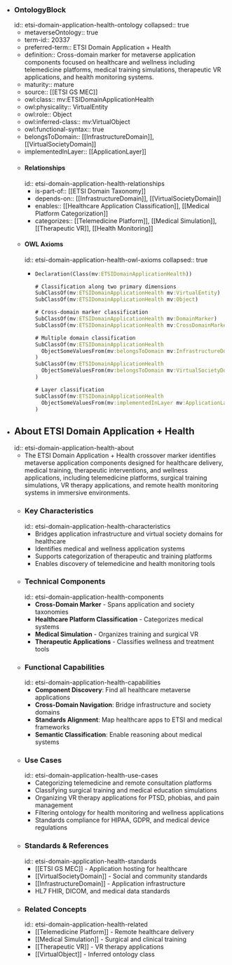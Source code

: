 - ### OntologyBlock
  id:: etsi-domain-application-health-ontology
  collapsed:: true
	- metaverseOntology:: true
	- term-id:: 20337
	- preferred-term:: ETSI Domain Application + Health
	- definition:: Cross-domain marker for metaverse application components focused on healthcare and wellness including telemedicine platforms, medical training simulations, therapeutic VR applications, and health monitoring systems.
	- maturity:: mature
	- source:: [[ETSI GS MEC]]
	- owl:class:: mv:ETSIDomainApplicationHealth
	- owl:physicality:: VirtualEntity
	- owl:role:: Object
	- owl:inferred-class:: mv:VirtualObject
	- owl:functional-syntax:: true
	- belongsToDomain:: [[InfrastructureDomain]], [[VirtualSocietyDomain]]
	- implementedInLayer:: [[ApplicationLayer]]
	- #### Relationships
	  id:: etsi-domain-application-health-relationships
		- is-part-of:: [[ETSI Domain Taxonomy]]
		- depends-on:: [[InfrastructureDomain]], [[VirtualSocietyDomain]]
		- enables:: [[Healthcare Application Classification]], [[Medical Platform Categorization]]
		- categorizes:: [[Telemedicine Platform]], [[Medical Simulation]], [[Therapeutic VR]], [[Health Monitoring]]
	- #### OWL Axioms
	  id:: etsi-domain-application-health-owl-axioms
	  collapsed:: true
		- ```clojure
		  Declaration(Class(mv:ETSIDomainApplicationHealth))

		  # Classification along two primary dimensions
		  SubClassOf(mv:ETSIDomainApplicationHealth mv:VirtualEntity)
		  SubClassOf(mv:ETSIDomainApplicationHealth mv:Object)

		  # Cross-domain marker classification
		  SubClassOf(mv:ETSIDomainApplicationHealth mv:DomainMarker)
		  SubClassOf(mv:ETSIDomainApplicationHealth mv:CrossDomainMarker)

		  # Multiple domain classification
		  SubClassOf(mv:ETSIDomainApplicationHealth
		    ObjectSomeValuesFrom(mv:belongsToDomain mv:InfrastructureDomain)
		  )
		  SubClassOf(mv:ETSIDomainApplicationHealth
		    ObjectSomeValuesFrom(mv:belongsToDomain mv:VirtualSocietyDomain)
		  )

		  # Layer classification
		  SubClassOf(mv:ETSIDomainApplicationHealth
		    ObjectSomeValuesFrom(mv:implementedInLayer mv:ApplicationLayer)
		  )
		  ```
- ## About ETSI Domain Application + Health
  id:: etsi-domain-application-health-about
	- The ETSI Domain Application + Health crossover marker identifies metaverse application components designed for healthcare delivery, medical training, therapeutic interventions, and wellness applications, including telemedicine platforms, surgical training simulations, VR therapy applications, and remote health monitoring systems in immersive environments.
	- ### Key Characteristics
	  id:: etsi-domain-application-health-characteristics
		- Bridges application infrastructure and virtual society domains for healthcare
		- Identifies medical and wellness application systems
		- Supports categorization of therapeutic and training platforms
		- Enables discovery of telemedicine and health monitoring tools
	- ### Technical Components
	  id:: etsi-domain-application-health-components
		- **Cross-Domain Marker** - Spans application and society taxonomies
		- **Healthcare Platform Classification** - Categorizes medical systems
		- **Medical Simulation** - Organizes training and surgical VR
		- **Therapeutic Applications** - Classifies wellness and treatment tools
	- ### Functional Capabilities
	  id:: etsi-domain-application-health-capabilities
		- **Component Discovery**: Find all healthcare metaverse applications
		- **Cross-Domain Navigation**: Bridge infrastructure and society domains
		- **Standards Alignment**: Map healthcare apps to ETSI and medical frameworks
		- **Semantic Classification**: Enable reasoning about medical systems
	- ### Use Cases
	  id:: etsi-domain-application-health-use-cases
		- Categorizing telemedicine and remote consultation platforms
		- Classifying surgical training and medical education simulations
		- Organizing VR therapy applications for PTSD, phobias, and pain management
		- Filtering ontology for health monitoring and wellness applications
		- Standards compliance for HIPAA, GDPR, and medical device regulations
	- ### Standards & References
	  id:: etsi-domain-application-health-standards
		- [[ETSI GS MEC]] - Application hosting for healthcare
		- [[VirtualSocietyDomain]] - Social and community standards
		- [[InfrastructureDomain]] - Application infrastructure
		- HL7 FHIR, DICOM, and medical data standards
	- ### Related Concepts
	  id:: etsi-domain-application-health-related
		- [[Telemedicine Platform]] - Remote healthcare delivery
		- [[Medical Simulation]] - Surgical and clinical training
		- [[Therapeutic VR]] - VR therapy applications
		- [[VirtualObject]] - Inferred ontology class
